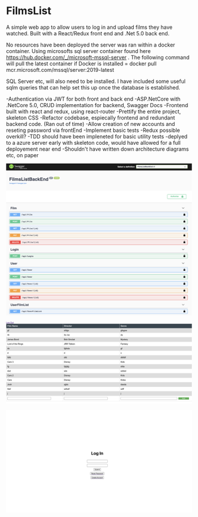 # FilmsList
A simple web app to allow users to log in and upload films they have watched. Built with a React/Redux front end and .Net 5.0 back end.

No resources have been deployed the server was ran within a docker container.
Using microsofts sql server container found here https://hub.docker.com/_/microsoft-mssql-server . The following command will pull the latest container if Docker is installed =
    docker pull mcr.microsoft.com/mssql/server:2019-latest

SQL Server etc, will also need to be installed. I have included some useful sqlm queries that can help set this up once the database is established.

<Features>
-Authentication via JWT for both front and back end
-ASP.NetCore with .NetCore 5.0, CRUD implementation for backend, Swagger Docs
-Frontend built with react and redux, using react-router

<TODO>
-Prettify the entire project, skeleton CSS
-Refactor codebase, espiecally frontend and redundant backend code. (Ran out of time)
-Allow creation of new accounts and reseting password via frontEnd
-Implement basic tests

<Hindsight>
-Redux possible overkill?
-TDD should have been impleneted for basic utility tests
-deplyed to a azure server early with skeleton code, would have allowed for a full deployement near end
-Shouldn't have written down architecture diagrams etc, on paper

<Images>

![Swagger.png](https://github.com/JRyGithub/FilmsList/blob/main/Images/Swagger.png?raw=true)

![Table.png](https://github.com/JRyGithub/FilmsList/blob/main/Images/Table.png?raw=true)

![Login.png](https://github.com/JRyGithub/FilmsList/blob/main/Images/LogIn.png?raw=true)